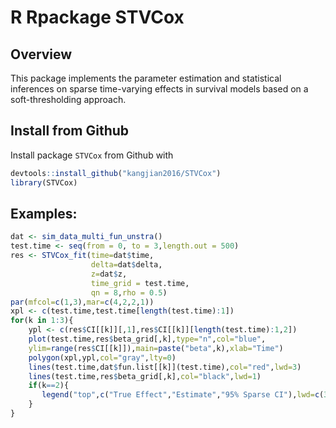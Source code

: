 # R Rpackage STVCox

## Overview 
This package implements the parameter estimation and statistical inferences on sparse time-varying effects in survival models based on a soft-thresholding approach.  

## Install from Github

Install package `STVCox` from Github with 

```r
devtools::install_github("kangjian2016/STVCox")
library(STVCox)
```

## Examples:
```r
dat <- sim_data_multi_fun_unstra()
test.time <- seq(from = 0, to = 3,length.out = 500)
res <- STVCox_fit(time=dat$time,
                  delta=dat$delta,
                  z=dat$z,
                  time_grid = test.time,
                  qn = 8,rho = 0.5)
par(mfcol=c(1,3),mar=c(4,2,2,1))
xpl <- c(test.time,test.time[length(test.time):1])
for(k in 1:3){
    ypl <- c(res$CI[[k]][,1],res$CI[[k]][length(test.time):1,2])
    plot(test.time,res$beta_grid[,k],type="n",col="blue",
    ylim=range(res$CI[[k]]),main=paste("beta",k),xlab="Time")
    polygon(xpl,ypl,col="gray",lty=0)
    lines(test.time,dat$fun.list[[k]](test.time),col="red",lwd=3)
    lines(test.time,res$beta_grid[,k],col="black",lwd=1)
    if(k==2){ 
       legend("top",c("True Effect","Estimate","95% Sparse CI"),lwd=c(3,1,6),col=c("red","black","gray"),lty=1)
    }
}
```
